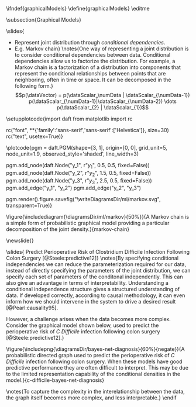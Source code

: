 \ifndef{graphicalModels}
\define{graphicalModels}
\editme

\subsection{Graphical Models}

\slides{
* Represent joint distribution through *conditional dependencies*.
* E.g. Markov chain}
\notes{One way of representing a joint distribution is to consider conditional dependencies between data. Conditional dependencies allow us to factorize the distribution. For example, a Markov chain is a factorization of a distribution into components that represent the conditional relationships between points that are neighboring, often in time or space. It can be decomposed in the following form.}
$$p(\dataVector) = p(\dataScalar_\numData | \dataScalar_{\numData-1}) p(\dataScalar_{\numData-1}|\dataScalar_{\numData-2}) \dots p(\dataScalar_{2} | \dataScalar_{1})$$

\setupplotcode{import daft
from matplotlib import rc

rc("font", **{'family':'sans-serif','sans-serif':['Helvetica']}, size=30)
rc("text", usetex=True)}

\plotcode{pgm = daft.PGM(shape=[3, 1],
               origin=[0, 0], 
               grid_unit=5, 
               node_unit=1.9, 
               observed_style='shaded',
              line_width=3)


pgm.add_node(daft.Node("y_1", r"$y_1$", 0.5, 0.5, fixed=False))
pgm.add_node(daft.Node("y_2", r"$y_2$", 1.5, 0.5, fixed=False))
pgm.add_node(daft.Node("y_3", r"$y_3$", 2.5, 0.5, fixed=False))
pgm.add_edge("y_1", "y_2")
pgm.add_edge("y_2", "y_3")

pgm.render().figure.savefig("\writeDiagramsDir/ml/markov.svg", transparent=True)}

\figure{\includediagram{\diagramsDir/ml/markov}{50%}}{A Markov chain is a simple form of probabilistic graphical model providing a particular decomposition of the joint density.}{markov-chain}

\newslide{}

\slides{
Predict Perioperative Risk of Clostridium Difficile Infection Following Colon Surgery [@Steele:predictive12]}
\notes{By specifying conditional independencies we can reduce the parameterization required for our data, instead of directly specifying the parameters of the joint distribution, we can specify each set of parameters of the conditonal independently. This can also give an advantage in terms of interpretability. Understanding a conditional independence structure gives a structured understanding of data. If developed correctly, according to causal methodology, it can even inform how we should intervene in the system to drive a desired result [@Pearl:causality95]. 

However, a challenge arises when the data becomes more complex. Consider the graphical model shown below, used to predict the perioperative risk of *C Difficile* infection following colon surgery [@Steele:predictive12].}

\figure{\includepng{\diagramsDir/bayes-net-diagnosis}{60%}{negate}}{A probabilistic directed graph used to predict the perioperative risk of *C Difficile* infection following colon surgery. When these models have good predictive performance they are often difficult to interpret. This may be due to the limited representation capability of the conditional densities in the model.}{c-difficile-bayes-net-diagnosis}

\notes{To capture the complexity in the interelationship between the data, the graph itself becomes more complex, and less interpretable.}
\endif
